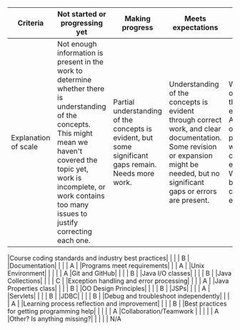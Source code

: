 | Criteria | Not started or progressing yet | Making progress | Meets expectations | Exemplary
|---|----|-----|----|----|
| Explanation of scale | Not enough information is present in the work to determine whether there is understanding of the concepts. This might mean we haven't covered the topic yet, work is incomplete, or work contains too many issues to justify correcting each one. | Partial understanding of the concepts is evident, but some significant gaps remain. Needs more work. | Understanding of the concepts is evident through correct work, and clear documentation. Some revision or expansion might be needed, but no significant gaps or errors are present.| Work meets or exeeds the expectations. A high level of proficiency with the concepts is evident. Work could be used as a classroom example.|

|Course coding standards and industry best practices|  |  |  | B |
|Documentation|  |  |  | A |
|Programs meet requirements| | | A |
|Unix Environment|  |  |  |  | A
|Git and GitHub|  |  |  | B |
|Java I/O classes|  |  |  | B |
|Java Collections|  |  |  | C |
|Exception handling and error processing|  |  |  | A |
|Java Properties class|  |  |  | B |
|OO Design Principles|  |  |  | B |
|JSPs|  |  |  | A |
|Servlets|  |  |  | B |
|JDBC|  |  |  | B |
|Debug and troubleshoot independently|  |  |  | A |
|Learning process reflection and improvement|  |  |  | B |
|Best practices for getting programming help| | | | | A
|Collaboration/Teamwork | | | | | A
|Other? Is anything missing?|  |  |  |  | N/A
